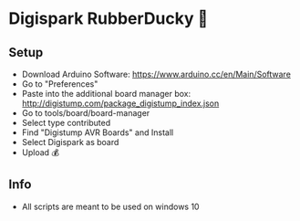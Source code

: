 # Digispark RubberDucky :electric_plug:

## Setup
- Download Arduino Software: https://www.arduino.cc/en/Main/Software
- Go to "Preferences"
- Paste into the additional board manager box: http://digistump.com/package_digistump_index.json
- Go to tools/board/board-manager
- Select type contributed
- Find "Digistump AVR Boards" and Install
- Select Digispark as board
- Upload :moneybag:

## Info

- All scripts are meant to be used on windows 10

